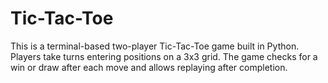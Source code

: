 # Tic-Tac-Toe
This is a terminal-based two-player Tic-Tac-Toe game built in Python. Players take turns entering positions on a 3x3 grid. The game checks for a win or draw after each move and allows replaying after completion.
